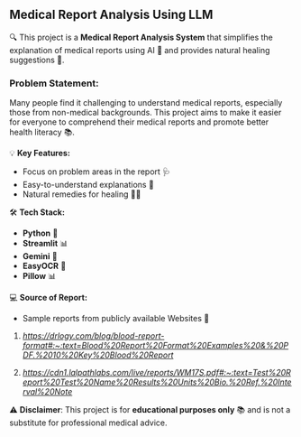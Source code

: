 ## Medical Report Analysis Using LLM


🔍  This project is a **Medical Report Analysis System** that simplifies the explanation of medical reports using AI 🧠 and provides natural healing suggestions 🌱.

### **Problem Statement:**
Many people find it challenging to understand medical reports, especially those from non-medical backgrounds. This project aims to make it easier for everyone to comprehend their medical reports and promote better health literacy 📚.


💡 **Key Features:**
- Focus on problem areas in the report 🩺
- Easy-to-understand explanations 📝
- Natural remedies for healing 💊🌿

🛠️ **Tech Stack:**
- **Python** 🐍
- **Streamlit** 📊
- **Gemini** 🧠
- **EasyOCR** 🔗
- **Pillow** 📊


💻 **Source of Report:**
- Sample reports from publicly available Websites 📂
1. *https://drlogy.com/blog/blood-report-format#:~:text=Blood%20Report%20Format%20Examples%20&%20PDF.%2010%20Key%20Blood%20Report*

2. *https://cdn1.lalpathlabs.com/live/reports/WM17S.pdf#:~:text=Test%20Report%20Test%20Name%20Results%20Units%20Bio.%20Ref.%20Interval%20Note*


⚠️ **Disclaimer**: This project is for **educational purposes only** 📚 and is not a substitute for professional medical advice.

